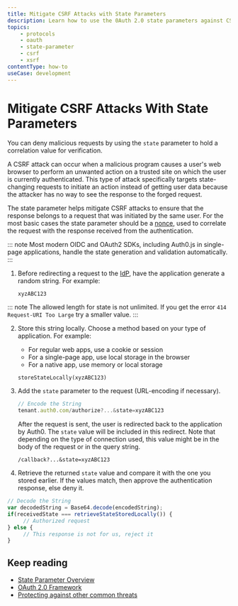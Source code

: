 ```yaml
---
title: Mitigate CSRF Attacks with State Parameters
description: Learn how to use the 0Auth 2.0 state parameters against CSRF attacks.
topics:
    - protocols
    - oauth
    - state-parameter
    - csrf
    - xsrf
contentType: how-to
useCase: development
---
```

# Mitigate CSRF Attacks With State Parameters

You can deny malicious requests by using the `state` parameter to hold a correlation value for verification.

A CSRF attack can occur when a malicious program causes a user's web browser to perform an unwanted action on a trusted site on which the user is currently authenticated. This type of attack specifically targets state-changing requests to initiate an action instead of getting user data because the attacker has no way to see the response to the forged request.

The state parameter helps mitigate CSRF attacks to ensure that the response belongs to a request that was initiated by the same user. For the most basic cases the state parameter should be a [nonce](https://en.wikipedia.org/wiki/Cryptographic_nonce), used to correlate the request with the response received from the authentication. 

::: note
Most modern OIDC and OAuth2 SDKs, including Auth0.js in single-page applications, handle the state generation and validation automatically. 
:::

1. Before redirecting a request to the [IdP](/identityproviders), have the application generate a random string. For example:

   ```text
   xyzABC123
   ```

::: note
The allowed length for state is not unlimited. If you get the error `414 Request-URI Too Large` try a smaller value.
:::

2. Store this string locally. Choose a method based on your type of application. For example:

   * For regular web apps, use a cookie or session
   * For a single-page app, use local storage in the browser
   * For a native app, use memory or local storage

   ```text
   storeStateLocally(xyzABC123)
   ```

3. Add the `state` parameter to the request (URL-encoding if necessary).

   ```js
   // Encode the String
   tenant.auth0.com/authorize?...&state=xyzABC123
   ```

   After the request is sent, the user is redirected back to the application by Auth0. The `state` value will be included in this redirect. Note that depending on the type of connection used, this value might be in the body of the request or in the query string.

   ```text
   /callback?...&state=xyzABC123
   ```

4.  Retrieve the returned `state` value and compare it with the one you stored earlier. If the values match, then approve the authentication response, else deny it.

   ```js
   // Decode the String
   var decodedString = Base64.decode(encodedString);
   if(receivedState === retrieveStateStoredLocally()) {
    	// Authorized request
   } else {
    	// This response is not for us, reject it
   }
   ```

## Keep reading

* [State Parameter Overview](/protocols/oath2/oauth0-state)
* [OAuth 2.0 Framework](/protocols/oath2)
* [Protecting against other common threats](/security/common-threats)
